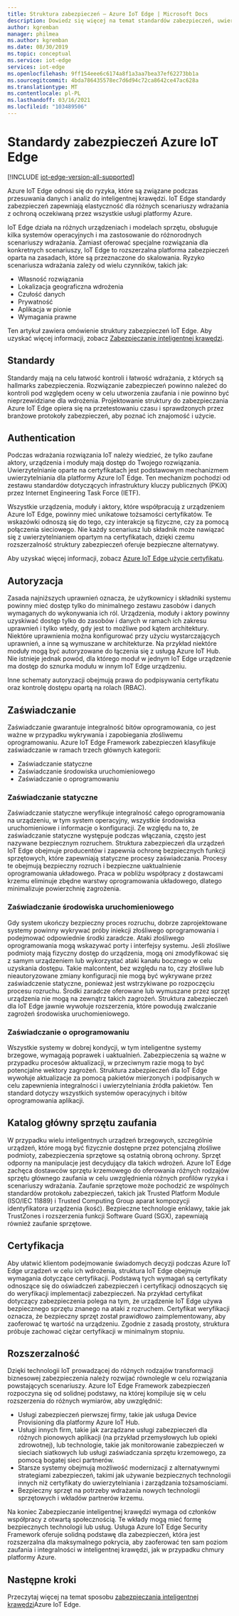 ```yaml
---
title: Struktura zabezpieczeń — Azure IoT Edge | Microsoft Docs
description: Dowiedz się więcej na temat standardów zabezpieczeń, uwierzytelniania i autoryzacji, które zostały użyte do opracowania Azure IoT Edge i które należy wziąć pod uwagę podczas projektowania rozwiązania
author: kgremban
manager: philmea
ms.author: kgremban
ms.date: 08/30/2019
ms.topic: conceptual
ms.service: iot-edge
services: iot-edge
ms.openlocfilehash: 9ff154eee6c6174a8f1a3aa7bea37ef62273bb1a
ms.sourcegitcommit: 4bda786435578ec7d6d94c72ca8642ce47ac628a
ms.translationtype: MT
ms.contentlocale: pl-PL
ms.lasthandoff: 03/16/2021
ms.locfileid: "103489506"
---
```

# <a name="security-standards-for-azure-iot-edge"></a>Standardy zabezpieczeń Azure IoT Edge

[!INCLUDE [iot-edge-version-all-supported](../../includes/iot-edge-version-all-supported.md)]

Azure IoT Edge odnosi się do ryzyka, które są związane podczas przesuwania danych i analiz do inteligentnej krawędzi. IoT Edge standardy zabezpieczeń zapewniają elastyczność dla różnych scenariuszy wdrażania z ochroną oczekiwaną przez wszystkie usługi platformy Azure.

IoT Edge działa na różnych urządzeniach i modelach sprzętu, obsługuje kilka systemów operacyjnych i ma zastosowanie do różnorodnych scenariuszy wdrażania. Zamiast oferować specjalne rozwiązania dla konkretnych scenariuszy, IoT Edge to rozszerzalna platforma zabezpieczeń oparta na zasadach, które są przeznaczone do skalowania. Ryzyko scenariusza wdrażania zależy od wielu czynników, takich jak:

* Własność rozwiązania
* Lokalizacja geograficzna wdrożenia
* Czułość danych
* Prywatność
* Aplikacja w pionie
* Wymagania prawne

Ten artykuł zawiera omówienie struktury zabezpieczeń IoT Edge. Aby uzyskać więcej informacji, zobacz [Zabezpieczanie inteligentnej krawędzi](https://azure.microsoft.com/blog/securing-the-intelligent-edge/).

## <a name="standards"></a>Standardy

Standardy mają na celu łatwość kontroli i łatwość wdrażania, z których są hallmarks zabezpieczenia. Rozwiązanie zabezpieczeń powinno należeć do kontroli pod względem oceny w celu utworzenia zaufania i nie powinno być nieprzewidziane dla wdrożenia. Projektowanie struktury do zabezpieczania Azure IoT Edge opiera się na przetestowaniu czasu i sprawdzonych przez branżowe protokoły zabezpieczeń, aby poznać ich znajomość i użycie.

## <a name="authentication"></a>Authentication

Podczas wdrażania rozwiązania IoT należy wiedzieć, że tylko zaufane aktory, urządzenia i moduły mają dostęp do Twojego rozwiązania. Uwierzytelnianie oparte na certyfikatach jest podstawowym mechanizmem uwierzytelniania dla platformy Azure IoT Edge. Ten mechanizm pochodzi od zestawu standardów dotyczących infrastruktury kluczy publicznych (PKiX) przez Internet Engineering Task Force (IETF).

Wszystkie urządzenia, moduły i aktory, które współpracują z urządzeniem Azure IoT Edge, powinny mieć unikatowe tożsamości certyfikatów. Te wskazówki odnoszą się do tego, czy interakcje są fizyczne, czy za pomocą połączenia sieciowego. Nie każdy scenariusz lub składnik może nawiązać się z uwierzytelnianiem opartym na certyfikatach, dzięki czemu rozszerzalność struktury zabezpieczeń oferuje bezpieczne alternatywy.

Aby uzyskać więcej informacji, zobacz [Azure IoT Edge użycie certyfikatu](iot-edge-certs.md).

## <a name="authorization"></a>Autoryzacja

Zasada najniższych uprawnień oznacza, że użytkownicy i składniki systemu powinny mieć dostęp tylko do minimalnego zestawu zasobów i danych wymaganych do wykonywania ich ról. Urządzenia, moduły i aktory powinny uzyskiwać dostęp tylko do zasobów i danych w ramach ich zakresu uprawnień i tylko wtedy, gdy jest to możliwe pod kątem architektury. Niektóre uprawnienia można konfigurować przy użyciu wystarczających uprawnień, a inne są wymuszane w architekturze. Na przykład niektóre moduły mogą być autoryzowane do łączenia się z usługą Azure IoT Hub. Nie istnieje jednak powód, dla którego moduł w jednym IoT Edge urządzenie ma dostęp do sznurka modułu w innym IoT Edge urządzeniu.

Inne schematy autoryzacji obejmują prawa do podpisywania certyfikatu oraz kontrolę dostępu opartą na rolach (RBAC).

## <a name="attestation"></a>Zaświadczanie

Zaświadczanie gwarantuje integralność bitów oprogramowania, co jest ważne w przypadku wykrywania i zapobiegania złośliwemu oprogramowaniu. Azure IoT Edge Framework zabezpieczeń klasyfikuje zaświadczanie w ramach trzech głównych kategorii:

* Zaświadczanie statyczne
* Zaświadczanie środowiska uruchomieniowego
* Zaświadczanie o oprogramowaniu

### <a name="static-attestation"></a>Zaświadczanie statyczne

Zaświadczanie statyczne weryfikuje integralność całego oprogramowania na urządzeniu, w tym system operacyjny, wszystkie środowiska uruchomieniowe i informacje o konfiguracji. Ze względu na to, że zaświadczanie statyczne występuje podczas włączania, często jest nazywane bezpiecznym rozruchem. Struktura zabezpieczeń dla urządzeń IoT Edge obejmuje producentów i zapewnia ochronę bezpiecznych funkcji sprzętowych, które zapewniają statyczne procesy zaświadczania. Procesy te obejmują bezpieczny rozruch i bezpieczne uaktualnienie oprogramowania układowego. Praca w pobliżu współpracy z dostawcami krzemu eliminuje zbędne warstwy oprogramowania układowego, dlatego minimalizuje powierzchnię zagrożenia.

### <a name="runtime-attestation"></a>Zaświadczanie środowiska uruchomieniowego

Gdy system ukończy bezpieczny proces rozruchu, dobrze zaprojektowane systemy powinny wykrywać próby iniekcji złośliwego oprogramowania i podejmować odpowiednie środki zaradcze. Ataki złośliwego oprogramowania mogą wskazywać porty i interfejsy systemu. Jeśli złośliwe podmioty mają fizyczny dostęp do urządzenia, mogą oni zmodyfikować się z samym urządzeniem lub wykorzystać ataki kanału bocznego w celu uzyskania dostępu. Takie malcontent, bez względu na to, czy złośliwe lub nieautoryzowane zmiany konfiguracji nie mogą być wykrywane przez zaświadczenie statyczne, ponieważ jest wstrzykiwane po rozpoczęciu procesu rozruchu. Środki zaradcze oferowane lub wymuszane przez sprzęt urządzenia nie mogą na zewnątrz takich zagrożeń. Struktura zabezpieczeń dla IoT Edge jawnie wywołuje rozszerzenia, które powodują zwalczanie zagrożeń środowiska uruchomieniowego.  

### <a name="software-attestation"></a>Zaświadczanie o oprogramowaniu

Wszystkie systemy w dobrej kondycji, w tym inteligentne systemy brzegowe, wymagają poprawek i uaktualnień. Zabezpieczenia są ważne w przypadku procesów aktualizacji, w przeciwnym razie mogą to być potencjalne wektory zagrożeń. Struktura zabezpieczeń dla IoT Edge wywołuje aktualizacje za pomocą pakietów mierzonych i podpisanych w celu zapewnienia integralności i uwierzytelniania źródła pakietów. Ten standard dotyczy wszystkich systemów operacyjnych i bitów oprogramowania aplikacji.

## <a name="hardware-root-of-trust"></a>Katalog główny sprzętu zaufania

W przypadku wielu inteligentnych urządzeń brzegowych, szczególnie urządzeń, które mogą być fizycznie dostępne przez potencjalną złośliwe podmioty, zabezpieczenia sprzętowe są ostatnią obroną ochrony. Sprzęt odporny na manipulacje jest decydujący dla takich wdrożeń. Azure IoT Edge zachęca dostawców sprzętu krzemowego do oferowania różnych rodzajów sprzętu głównego zaufania w celu uwzględnienia różnych profilów ryzyka i scenariuszy wdrażania. Zaufanie sprzętowe może pochodzić ze wspólnych standardów protokołu zabezpieczeń, takich jak Trusted Platform Module (ISO/IEC 11889) i Trusted Computing Group aparat kompozycji identyfikatora urządzenia (kość). Bezpieczne technologie enklawy, takie jak TrustZones i rozszerzenia funkcji Software Guard (SGX), zapewniają również zaufanie sprzętowe.

## <a name="certification"></a>Certyfikacja

Aby ułatwić klientom podejmowanie świadomych decyzji podczas Azure IoT Edge urządzeń w celu ich wdrożenia, struktura IoT Edge obejmuje wymagania dotyczące certyfikacji. Podstawą tych wymagań są certyfikaty odnoszące się do oświadczeń zabezpieczeń i certyfikacji odnoszących się do weryfikacji implementacji zabezpieczeń. Na przykład certyfikat dotyczący zabezpieczenia polega na tym, że urządzenie IoT Edge używa bezpiecznego sprzętu znanego na ataki z rozruchem. Certyfikat weryfikacji oznacza, że bezpieczny sprzęt został prawidłowo zaimplementowany, aby zaoferować tę wartość na urządzeniu. Zgodnie z zasadą prostoty, struktura próbuje zachować ciężar certyfikacji w minimalnym stopniu.

## <a name="extensibility"></a>Rozszerzalność

Dzięki technologii IoT prowadzącej do różnych rodzajów transformacji biznesowej zabezpieczenia należy rozwijać równolegle w celu rozwiązania powstających scenariuszy. Azure IoT Edge Framework zabezpieczeń rozpoczyna się od solidnej podstawy, na której kompiluje się w celu rozszerzenia do różnych wymiarów, aby uwzględnić:

* Usługi zabezpieczeń pierwszej firmy, takie jak usługa Device Provisioning dla platformy Azure IoT Hub.
* Usługi innych firm, takie jak zarządzane usługi zabezpieczeń dla różnych pionowych aplikacji (na przykład przemysłowych lub opieki zdrowotnej), lub technologie, takie jak monitorowanie zabezpieczeń w sieciach siatkowych lub usługi zaświadczania sprzętu krzemowego, za pomocą bogatej sieci partnerów.
* Starsze systemy obejmują możliwość modernizacji z alternatywnymi strategiami zabezpieczeń, takimi jak używanie bezpiecznych technologii innych niż certyfikaty do uwierzytelniania i zarządzania tożsamościami.
* Bezpieczny sprzęt na potrzeby wdrażania nowych technologii sprzętowych i wkładów partnerów krzemu.

Na koniec Zabezpieczanie inteligentnej krawędzi wymaga od członków współpracy z otwartą społecznością. Te wkłady mogą mieć formę bezpiecznych technologii lub usług. Usługa Azure IoT Edge Security Framework oferuje solidną podstawę dla zabezpieczeń, która jest rozszerzalna dla maksymalnego pokrycia, aby zaoferować ten sam poziom zaufania i integralności w inteligentnej krawędzi, jak w przypadku chmury platformy Azure.  

## <a name="next-steps"></a>Następne kroki

Przeczytaj więcej na temat sposobu [zabezpieczania inteligentnej krawędzi](https://azure.microsoft.com/blog/securing-the-intelligent-edge/)Azure IoT Edge.
